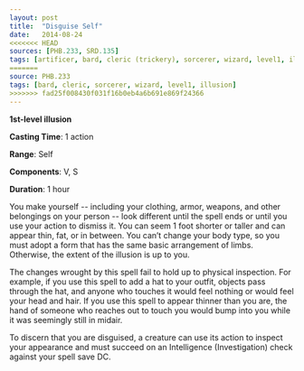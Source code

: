 ```yaml
---
layout: post
title:  "Disguise Self"
date:   2014-08-24
<<<<<<< HEAD
sources: [PHB.233, SRD.135]
tags: [artificer, bard, cleric (trickery), sorcerer, wizard, level1, illusion]
=======
source: PHB.233
tags: [bard, cleric, sorcerer, wizard, level1, illusion]
>>>>>>> fad25f008430f031f16b0eb4a6b691e869f24366
---
```


**1st-level illusion**

**Casting Time**: 1 action

**Range**: Self

**Components**: V, S

**Duration**: 1 hour

You make yourself -- including your clothing, armor, weapons, and other belongings on your person -- look different until the spell ends or until you use your action to dismiss it. You can seem 1 foot shorter or taller and can appear thin, fat, or in between. You can’t change your body type, so you must adopt a form that has the same basic arrangement of limbs. Otherwise, the extent of the illusion is up to you.

The changes wrought by this spell fail to hold up to physical inspection. For example, if you use this spell to add a hat to your outfit, objects pass through the hat, and anyone who touches it would feel nothing or would feel your head and hair. If you use this spell to appear thinner than you are, the hand of someone who reaches out to touch you would bump into you while it was seemingly still in midair.

To discern that you are disguised, a creature can use its action to inspect your appearance and must succeed on an Intelligence (Investigation) check against your spell save DC.
